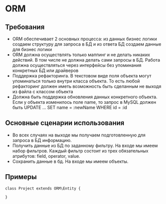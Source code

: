 ORM
===

Требования
----------

* ORM обеспечивает 2 основных процесса: из данных бизнес логики создаем структуру для запроса в БД и из ответа БД создаем данные для бизнес логики
* ORM должна осуществлять только маппинг и не делать никаких действий. В том числе не должна делать сами запросы в БД. Работа должна осуществляться через интерфейсы без упоминания конкретных БД или драйверов
* Поддержка рефакторинга. В текстовом виде поля объекта могут упоминаться только внутри класса объекта. То есть любой рефакторинг должен иметь возможность быть сделанным не выходя из файла с классом объекта
* Должна быть поддержка обновления данных конкретного объекта. Если у объекта изменилось поле name, то запрос в MySQL должен быть UPDATE ... SET name = :newName WHERE id = :id

Основные сценарии использования
-------------------------------

* Во всех случаях на выходе мы получаем подготовленную для запроса в БД информацию. 
* Получить данные из БД по заданному фильтру. На входе мы имеем набор фильтров. Каждый фильтр состоит из трех обязательных атрибутов: field, operator, value.
* Сохранить данные в бд. На входе мы имеем объекты.

Примеры
-------

```
class Project extends ORM\Entity {
    
}

```
